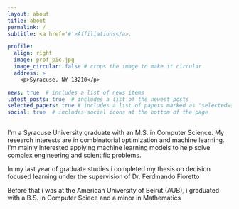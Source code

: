 ```yaml
---
layout: about
title: about
permalink: /
subtitle: <a href='#'>Affiliations</a>. 

profile:
  align: right
  image: prof_pic.jpg
  image_circular: false # crops the image to make it circular
  address: >
    <p>Syracuse, NY 13210</p>

news: true  # includes a list of news items
latest_posts: true  # includes a list of the newest posts
selected_papers: true # includes a list of papers marked as "selected={true}"
social: true  # includes social icons at the bottom of the page
---
```



I'm a Syracuse University graduate with an M.S. in Computer Science. My research interests are in combinatorial optimization and machine learning. I'm mainly interested applying machine learning models to help solve complex engineering and scientific problems. 

In my last year of graduate studies i completed my thesis on decision focused learning under the supervision of Dr. Ferdinando Fioretto 

Before that i was at the American University of Beirut (AUB), i graduated with a B.S. in Computer Sciece and a minor in Mathematics 
